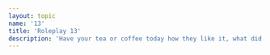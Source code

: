 ```yaml
---
layout: topic
name: '13'
title: 'Roleplay 13'
description: 'Have your tea or coffee today how they like it, what did you think of it?'
---
```

